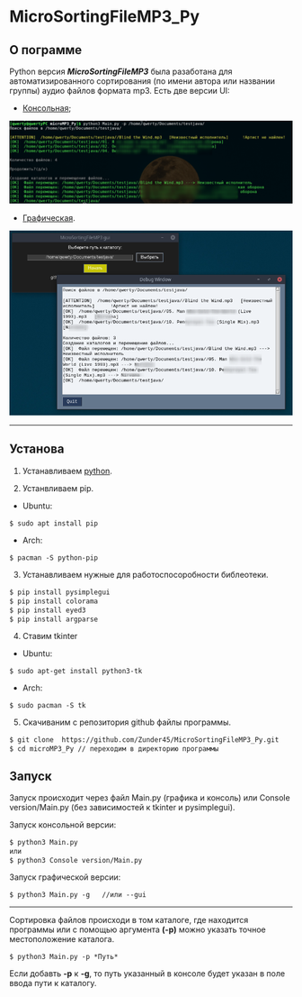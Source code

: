 # MicroSortingFileMP3_Py

## О пограмме
Python версия ___MicroSortingFileMP3___ была разаботана для автоматизированного сортирования (по имени автора или названии группы) аудио файлов формата mp3. 
Есть две версии UI: 
- [Консольная](#cl);

![console](scrshts/console.png)

- [Графическая](#gr).

![gui](scrshts/gui.png)



***
## Установа 

1. Устанавливаем [python](https://www.python.org/).

2.  Устанвливаем pip.

- Ubuntu:

```
$ sudo apt install pip
```

- Arch:

```
$ pacman -S python-pip
```



3.  Устанавливаем нужные для работоспосоробности библеотеки.

```
$ pip install pysimplegui
$ pip install colorama
$ pip install eyed3
$ pip install argparse
``` 

4. Ставим tkinter
- Ubuntu:

```
$ sudo apt-get install python3-tk
```

- Arch:

```
$ sudo pacman -S tk
```


5. Скачиваним с  репозитория github файлы программы.

``` 
$ git clone  https://github.com/Zunder45/MicroSortingFileMP3_Py.git 
$ cd microMP3_Py // переходим в директорию программы
```

## Запуск

Запуск происходит через файл Main.py (графика и консоль) или Console version/Main.py (без зависимостей к tkinter и pysimplegui).


<p id="cl">Запуск консольной версии:</p>

```
$ python3 Main.py 
или 
$ python3 Console version/Main.py 
```

<p id="gr">Запуск графической версии:</p>

```
$ python3 Main.py -g   //или --gui
```

***
Сортировка файлов происходи в том каталоге, где находится программы или с помощью аргумента **(-p)** можно указать точное местоположение каталога.

```
$ python3 Main.py -p *Путь*
```

Если добавть **-p** к **-g**, то путь указанный в консоле будет указан в поле ввода пути к каталогу.








